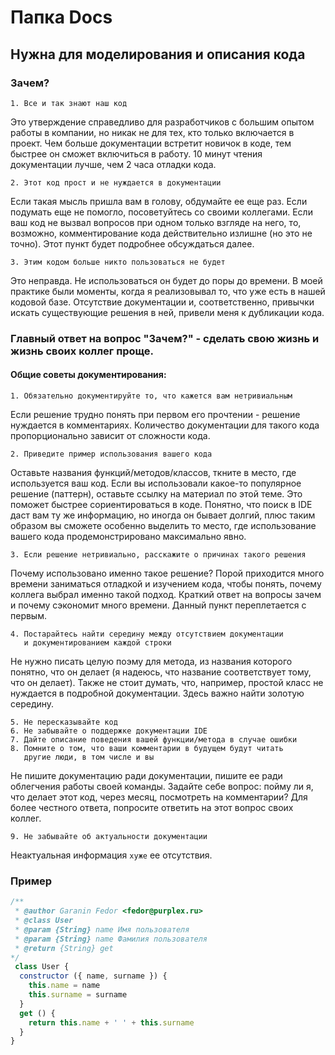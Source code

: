 # Папка Docs
  ## Нужна для моделирования и описания кода
  ### Зачем?
    1. Все и так знают наш код
Это утверждение справедливо для разработчиков с большим опытом работы в компании, но никак не для тех, кто только включается в проект. Чем больше документации встретит новичок в коде, тем быстрее он сможет включиться в работу. 10 минут чтения документации лучше, чем 2 часа отладки кода.

    2. Этот код прост и не нуждается в документации
Если такая мысль пришла вам в голову, обдумайте ее еще раз. Если подумать еще не помогло, посоветуйтесь со своими коллегами. Если ваш код не вызвал вопросов при одном только взгляде на него, то, возможно, комментирование кода действительно излишне (но это не точно). Этот пункт будет подробнее обсуждаться далее.

    3. Этим кодом больше никто пользоваться не будет
Это неправда. Не использоваться он будет до поры до времени. В моей практике были моменты, когда я реализовывал то, что уже есть в нашей кодовой базе. Отсутствие документации и, соответственно, привычки искать существующие решения в ней, привели меня к дубликации кода.

### Главный ответ на вопрос "Зачем?" - сделать свою жизнь и жизнь своих коллег проще.

#### Общие советы документирования:
    1. Обязательно документируйте то, что кажется вам нетривиальным
Если решение трудно понять при первом его прочтении - решение нуждается в комментариях. Количество документации для такого кода пропорционально зависит от сложности кода.

    2. Приведите пример использования вашего кода
Оставьте названия функций/методов/классов, ткните в место, где используется ваш код. Если вы использовали какое-то популярное решение (паттерн), оставьте ссылку на материал по этой теме. Это поможет быстрее сориентироваться в коде. Понятно, что поиск в IDE даст вам ту же информацию, но иногда он бывает долгий, плюс таким образом вы сможете особенно выделить то место, где использование вашего кода продемонстрировано максимально явно.

    3. Если решение нетривиально, расскажите о причинах такого решения
Почему использовано именно такое решение? Порой приходится много времени заниматься отладкой и изучением кода, чтобы понять, почему коллега выбрал именно такой подход. Краткий ответ на вопросы зачем и почему сэкономит много времени. Данный пункт переплетается с первым.

    4. Постарайтесь найти середину между отсутствием документации
       и документированием каждой строки
Не нужно писать целую поэму для метода, из названия которого понятно, что он делает (я надеюсь, что название соответствует тому, что он делает). Также не стоит думать, что, например, простой класс не нуждается в подробной документации. Здесь важно найти золотую середину.

    5. Не пересказывайте код
    6. Не забывайте о поддержке документации IDE
    7. Дайте описание поведения вашей функции/метода в случае ошибки
    8. Помните о том, что ваши комментарии в будущем будут читать
       другие люди, в том числе и вы
Не пишите документацию ради документации, пишите ее ради облегчения работы своей команды. Задайте себе вопрос: пойму ли я, что делает этот код, через месяц, посмотреть на комментарии? Для более честного ответа, попросите ответить на этот вопрос своих коллег.

    9. Не забывайте об актуальности документации
Неактуальная информация ```хуже``` ее отсутствия.

### Пример
```js
/**
 * @author Garanin Fedor <fedor@purplex.ru>
 * @class User
 * @param {String} name Имя пользователя
 * @param {String} name Фамилия пользователя
 * @return {String} get
*/
 class User {
  constructor ({ name, surname }) {
    this.name = name
    this.surname = surname
  }
  get () {
    return this.name + ' ' + this.surname
  }
}
```